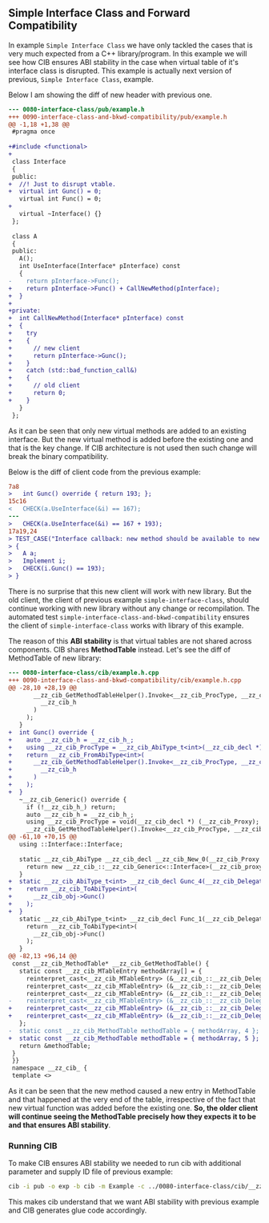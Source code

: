 ## Simple Interface Class and Forward Compatibility

In example `Simple Interface Class` we have only tackled the cases that is very much expected from a C++ library/program. In this example we will see how CIB ensures ABI stability in the case when virtual table of it's interface class is disrupted. This example is actually next version of previous, `Simple Interface Class`, example.

Below I am showing the diff of new header with previous one.

```diff
--- 0080-interface-class/pub/example.h
+++ 0090-interface-class-and-bkwd-compatibility/pub/example.h
@@ -1,18 +1,38 @@
 #pragma once
 
+#include <functional>
+
 class Interface
 {
 public:
+  //! Just to disrupt vtable.
+  virtual int Gunc() = 0;
   virtual int Func() = 0;
+
   virtual ~Interface() {}
 };
 
 class A
 {
 public:
   A();
   int UseInterface(Interface* pInterface) const
   {
-    return pInterface->Func();
+    return pInterface->Func() + CallNewMethod(pInterface);
+  }
+
+private:
+  int CallNewMethod(Interface* pInterface) const
+  {
+    try
+    {
+      // new client
+      return pInterface->Gunc();
+    }
+    catch (std::bad_function_call&)
+    {
+      // old client
+      return 0;
+    }
   }
 };

```

As it can be seen that only new virtual methods are added to an existing interface. But the new virtual method is added before the existing one and that is the key change. If CIB architecture is not used then such change will break the binary compatibility.

Below is the diff of client code from the previous example:

```diff
7a8
>   int Gunc() override { return 193; };
15c16
<   CHECK(a.UseInterface(&i) == 167);
---
>   CHECK(a.UseInterface(&i) == 167 + 193);
17a19,24
> TEST_CASE("Interface callback: new method should be available to new clients")
> {
>   A a;
>   Implement i;
>   CHECK(i.Gunc() == 193);
> }

```

There is no surprise that this new client will work with new library. But the old client, the client of previous example `simple-interface-class`, should continue working with new library without any change or recompilation. The automated test `simple-interface-class-and-bkwd-compatibility` ensures the client of `simple-interface-class` works with library of this example.

The reason of this **ABI stability** is that virtual tables are not shared across components. CIB shares **MethodTable** instead. Let's see the diff of MethodTable of new library:

```diff
--- 0080-interface-class/cib/example.h.cpp
+++ 0090-interface-class-and-bkwd-compatibility/cib/example.h.cpp
@@ -28,10 +28,19 @@
       __zz_cib_GetMethodTableHelper().Invoke<__zz_cib_ProcType, __zz_cib_MethodId::Func_0>(
         __zz_cib_h
       )
     );
   }
+  int Gunc() override {
+    auto __zz_cib_h = __zz_cib_h_;
+    using __zz_cib_ProcType = __zz_cib_AbiType_t<int>(__zz_cib_decl *) (__zz_cib_Proxy);
+    return __zz_cib_FromAbiType<int>(
+      __zz_cib_GetMethodTableHelper().Invoke<__zz_cib_ProcType, __zz_cib_MethodId::Gunc_2>(
+        __zz_cib_h
+      )
+    );
+  }
   ~__zz_cib_Generic() override {
     if (!__zz_cib_h_) return;
     auto __zz_cib_h = __zz_cib_h_;
     using __zz_cib_ProcType = void(__zz_cib_decl *) (__zz_cib_Proxy);
     __zz_cib_GetMethodTableHelper().Invoke<__zz_cib_ProcType, __zz_cib_MethodId::__zz_cib_Delete_1>(
@@ -61,10 +70,15 @@
   using ::Interface::Interface;
 
   static __zz_cib_AbiType __zz_cib_decl __zz_cib_New_0(__zz_cib_Proxy __zz_cib_proxy, const __zz_cib_MethodTable* __zz_cib_GetMethodTable) {
     return new __zz_cib_::__zz_cib_Generic<::Interface>(__zz_cib_proxy, __zz_cib_GetMethodTable);
   }
+  static __zz_cib_AbiType_t<int> __zz_cib_decl Gunc_4(__zz_cib_Delegatee* __zz_cib_obj) {
+    return __zz_cib_ToAbiType<int>(
+      __zz_cib_obj->Gunc()
+    );
+  }
   static __zz_cib_AbiType_t<int> __zz_cib_decl Func_1(__zz_cib_Delegatee* __zz_cib_obj) {
     return __zz_cib_ToAbiType<int>(
       __zz_cib_obj->Func()
     );
   }
@@ -82,13 +96,14 @@
 const __zz_cib_MethodTable* __zz_cib_GetMethodTable() {
   static const __zz_cib_MTableEntry methodArray[] = {
     reinterpret_cast<__zz_cib_MTableEntry> (&__zz_cib_::__zz_cib_Delegator<::Interface>::__zz_cib_New_0),
     reinterpret_cast<__zz_cib_MTableEntry> (&__zz_cib_::__zz_cib_Delegator<::Interface>::Func_1),
     reinterpret_cast<__zz_cib_MTableEntry> (&__zz_cib_::__zz_cib_Delegator<::Interface>::__zz_cib_Delete_2),
-    reinterpret_cast<__zz_cib_MTableEntry> (&__zz_cib_::__zz_cib_Delegator<::Interface>::__zz_cib_ReleaseProxy)
+    reinterpret_cast<__zz_cib_MTableEntry> (&__zz_cib_::__zz_cib_Delegator<::Interface>::__zz_cib_ReleaseProxy),
+    reinterpret_cast<__zz_cib_MTableEntry> (&__zz_cib_::__zz_cib_Delegator<::Interface>::Gunc_4)
   };
-  static const __zz_cib_MethodTable methodTable = { methodArray, 4 };
+  static const __zz_cib_MethodTable methodTable = { methodArray, 5 };
   return &methodTable;
 }
 }}
 namespace __zz_cib_ {
 template <>

```

As it can be seen that the new method caused a new entry in MethodTable and that happened at the very end of the table, irrespective of the fact that new virtual function was added before the existing one. **So, the older client will continue seeing the MethodTable precisely how they expects it to be and that ensures ABI stability**.

### Running CIB
To make CIB ensures ABI stability we needed to run cib with additional parameter and supply ID file of previous example:

```sh
cib -i pub -o exp -b cib -m Example -c ../0080-interface-class/cib/__zz_cib_Example-ids.h
```

This makes cib understand that we want ABI stability with previous example and CIB generates glue code accordingly.

